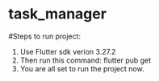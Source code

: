 # task_manager

#Steps to run project:
1. Use Flutter sdk verion 3.27.2
2. Then run this command: flutter pub get
3. You are all set to run the project now.
